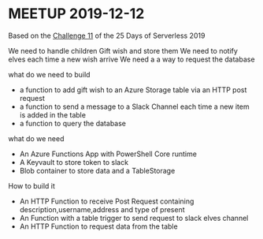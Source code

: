 # MEETUP 2019-12-12

Based on the [Challenge 11](https://25daysofserverless.com/calendar/11) of the 25 Days of Serverless 2019

We need to handle children Gift wish and store them
We need to notify elves each time a new wish arrive
We need a a way to request the database 

what do we need to build
* a function to add gift wish to an Azure Storage table via an HTTP post request
* a function to send a message to a Slack Channel each time a new item is added in the table
* a function to query the database


what do we need 
* An Azure Functions App with PowerShell Core runtime
* A Keyvault to store token to slack
* Blob container to store data and a TableStorage 

How to build it 
* An HTTP Function to receive Post Request containing description,username,address and type of present
* An Function with a table trigger to send request to slack elves channel
* An HTTP Function to request data from the table

